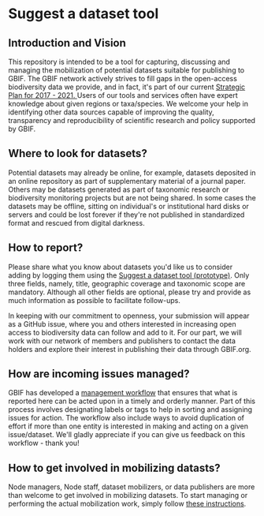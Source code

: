 # Suggest a dataset tool

## Introduction and Vision
This repository is intended to be a tool for capturing, discussing and managing the mobilization of potential datasets suitable for publishing to GBIF. The GBIF network actively strives to fill gaps in the open-access biodiversity data we provide, and in fact, it's part of our current [Strategic Plan for 2017 - 2021. ](http://www.gbif.org/sites/default/files/documents/Approved_Strategic_Plan_2017-2021.pdf) Users of our tools and services often have expert knowledge about given regions or taxa/species. We welcome your help in identifying other data sources capable of improving the quality, transparency and reproducibility of scientific research and policy supported by GBIF.

## Where to look for datasets?
Potential datasets may already be online, for example, datasets deposited in an online repository as part of supplementary material of a journal paper. Others may be datasets generated as part of taxonomic research or biodiversity monitoring projects but are not being shared. In some cases the datasets may be offline, sitting on individual's or institutional hard disks or servers and could be lost forever if they're not published in standardized format and rescued from digital darkness.  

## How to report? 
Please share what you know about datasets you'd like us to consider adding by logging them using the [Suggest a dataset tool (prototype)](https://demo.gbif.org/tools/suggest-dataset). Only three fields, namely, title, geographic coverage and taxonomic scope are mandatory. Although all other fields are optional, please try and provide as much information as possible to facilitate follow-ups. 
  
In keeping with our commitment to openness, your submission will appear as a GitHub issue, where you and others interested in increasing open access to biodiversity data can follow and add to it. For our part, we will work with our network of members and publishers to contact the data holders and explore their interest in publishing their data through GBIF.org.

## How are incoming issues managed?

GBIF has developed a [management workflow](https://github.com/gbif/data-mobilization/wiki/ManagerInstructions) that ensures that what is reported here can be acted upon in a timely and orderly manner. Part of this process involves designating labels or tags to help in sorting and assigning issues for action. The workflow also include ways to avoid duplication of effort if more than one entity is interested in making and acting on a given issue/dataset. We'll gladly appreciate if you can give us feedback on this workflow - thank you!  

## How to get involved in mobilizing datasts?
Node managers, Node staff, dataset mobilizers, or data publishers are more than welcome to get involved in mobilizing datasets. To start managing or performing the actual mobilization work, simply follow [these instructions](https://github.com/gbif/data-mobilization/wiki/MobilizerInstructions).
